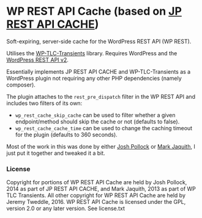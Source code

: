WP REST API Cache (based on [JP REST API CACHE](https://github.com/Shelob9/jp-rest-cache))
=====================

Soft-expiring, server-side cache for the WordPress REST API (WP REST).

Utilises the [WP-TLC-Transients](https://github.com/markjaquith/WP-TLC-Transients) library. Requires WordPress and the [WordPress REST API v2](http://v2.wp-api.org).

Essentially implements JP REST API CACHE and WP-TLC-Transients as a WordPress plugin not requiring any other PHP dependencies (namely composer).

The plugin attaches to the `rest_pre_dispatch` filter in the WP REST API and includes two filters of its own:
- `wp_rest_cache_skip_cache` can be used to filter whether a given endpoint/method should skip the cache or not (defaults to false).
- `wp_rest_cache_cache_time` can be used to change the caching timeout for the plugin (defaults to 360 seconds).

Most of the work in this was done by either [Josh Pollock](https://github.com/Shelob9) or [Mark Jaquith](http://markjaquith.com), I just put it together and tweaked it a bit.

### License
Copyright for portions of WP REST API Cache are held by Josh Pollock, 2014 as part of JP REST API CACHE, and Mark Jaquith, 2013 as part of WP TLC Transients. All other copyright for WP REST API Cache are held by Jeremy Tweddle, 2016.
WP REST API Cache is licensed under the GPL, version 2.0 or any later version. See license.txt